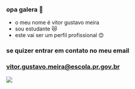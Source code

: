 ### opa galera 🤙
- o meu nome é vitor gustavo meira
- sou estudante 😿
- este vai ser um perfil profissional 😊
### se quizer entrar em contato no meu email 
### vitor.gustavo.meira@escola.pr.gov.br

![](https://media.tenor.com/6CujUsC1CIkAAAAd/crying-black-guy-meme50fps-interpolated-interpolated.gif)
